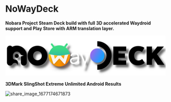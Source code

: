 # NoWayDeck

**Nobara Project Steam Deck build with full 3D accelerated Waydroid support and Play Store with ARM translation layer.**

![nowaydeckshadow2.png](https://github.com/Wesidetet19/NoWayDeck/blob/main/nowaydeckshadow2.png)

**3DMark SlingShot Extreme Unlimited Android Results**

![share_image_1677174671873](https://user-images.githubusercontent.com/89215114/221328825-5acca302-e635-4560-9345-5fdb0c877aa1.png)
